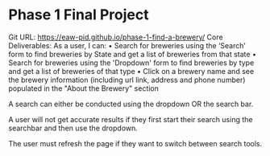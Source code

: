 # Phase 1 Final Project

Git URL: https://eaw-pid.github.io/phase-1-find-a-brewery/
Core Deliverables:
As a user, I can:
•	Search for breweries using the ‘Search’ form to find breweries by State and get a list of breweries from that state
•	Search for breweries using the 'Dropdown' form to find breweries by type and get a list of breweries of that type
•	Click on a brewery name and see the brewery information (including url link, address and phone number) populated in the "About the Brewery" section

A search can either be conducted using the dropdown OR the search bar.

A user will not get accurate results if they first start their search using the searchbar and then use the dropdown. 

The user must refresh the page if they want to switch between search tools.
